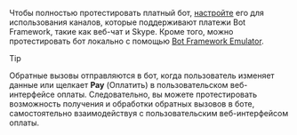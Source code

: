 Чтобы полностью протестировать платный бот, [настройте](~/bot-service-manage-channels.md) его для использования каналов, которые поддерживают платежи Bot Framework, такие как веб-чат и Skype. Кроме того, можно протестировать бот локально с помощью [Bot Framework Emulator](~/bot-service-debug-emulator.md).

> [!TIP]
> Обратные вызовы отправляются в бот, когда пользователь изменяет данные или щелкает **Pay** (Оплатить) в пользовательском веб-интерфейсе оплаты. Следовательно, вы можете протестировать возможность получения и обработки обратных вызовов в боте, самостоятельно взаимодействуя с пользовательским веб-интерфейсом оплаты.
